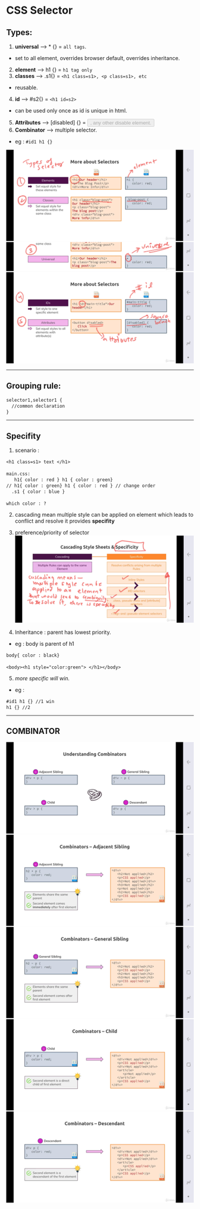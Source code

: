 # CSS Selector

## Types:
1. **universal** --> * {} = `all tags`.
- set to all element, overrides browser default, overrides inheritance.
2. **element** --> h1 {} = `h1 tag only`
3. **classes** --> .s1{} = `<h1 class=s1>, <p class=s1>, etc`
- reusable.
4. **id** --> #s2{} = `<h1 id=s2>`
- can be used only once as id is unique in html.
5. **Attributes** --> [disabled] {} = <button disabled>, any other disable element.
6. **Combinator** --> multiple selector.
- eg : `#id1 h1 {}`

![img](https://github.com/lekhrajdinkar/css_html/blob/master/NOTES-CSS/assets/001.jpg)
![img](https://github.com/lekhrajdinkar/css_html/blob/master/NOTES-CSS/assets/002.jpg)
![img](https://github.com/lekhrajdinkar/css_html/blob/master/NOTES-CSS/assets/003.jpg)

***
## Grouping rule:
```
selector1,selector1 {
  //common declaration
}
```
***
## Specifity
1. scenario : 
```
<h1 class=s1> text </h1>

main.css:
   h1{ color : red } h1 { color : green}
// h1{ color : green} h1 { color : red } // change order
  .s1 { color : blue }

which color : ?
```
2. cascading mean multiple style can be applied on element which leads to conflict and resolve it provides **specifity**
3. preference/priority of selector
![img](https://github.com/lekhrajdinkar/css_html/blob/master/NOTES-CSS/assets/004.jpg)

4. Inheritance : parent has lowest priority.
- eg : body is parent of h1
```
body{ color : black}

<body><h1 style="color:green"> </h1></body> 
```
5. _more specific will win._
- eg : 
```
#id1 h1 {} //1 win
h1 {} //2
```

***
## COMBINATOR
![img](https://github.com/lekhrajdinkar/css_html/blob/master/NOTES-CSS/assets/005.jpg)
![img](https://github.com/lekhrajdinkar/css_html/blob/master/NOTES-CSS/assets/006.jpg)
![img](https://github.com/lekhrajdinkar/css_html/blob/master/NOTES-CSS/assets/007.jpg)
![img](https://github.com/lekhrajdinkar/css_html/blob/master/NOTES-CSS/assets/008.jpg)
![img](https://github.com/lekhrajdinkar/css_html/blob/master/NOTES-CSS/assets/009.jpg)
